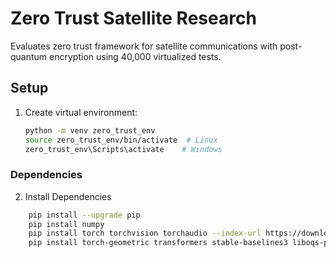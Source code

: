 # Zero Trust Satellite Research

Evaluates zero trust framework for satellite communications with post-quantum encryption using 40,000 virtualized tests.

## Setup

1. Create virtual environment:
   ```bash
   python -m venv zero_trust_env
   source zero_trust_env/bin/activate  # Linux
   zero_trust_env\Scripts\activate    # Windows
   
### Dependencies

2. Install Dependencies
```bash
    pip install --upgrade pip
    pip install numpy
    pip install torch torchvision torchaudio --index-url https://download.pytorch.org/whl/cu121
    pip install torch-geometric transformers stable-baselines3 liboqs-python pandas numpy networkx scapy scikit-learn gym

